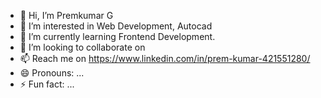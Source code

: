 - 👋 Hi, I’m Premkumar G
- 👀 I’m interested in Web Development, Autocad
- 🌱 I’m currently learning Frontend Development.
- 💞️ I’m looking to collaborate on 
- 📫 Reach me on https://www.linkedin.com/in/prem-kumar-421551280/
- 😄 Pronouns: ...
- ⚡ Fun fact: ...

<!---
PREMKUMAR1808/PREMKUMAR1808 is a ✨ special ✨ repository because its `README.md` (this file) appears on your GitHub profile.
You can click the Preview link to take a look at your changes.
--->
